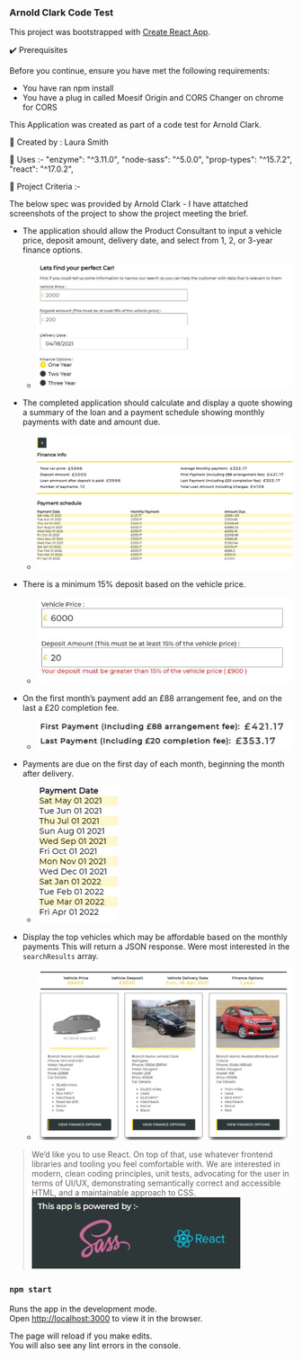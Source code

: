### Arnold Clark Code Test

This project was bootstrapped with [Create React App](https://github.com/facebook/create-react-app).

:heavy_check_mark: Prerequisites 

Before you continue, ensure you have met the following requirements:

* You have ran npm install
* You have a plug in called Moesif Origin and CORS Changer on chrome for CORS 


This Application was created as part of a code test for Arnold Clark. 

:girl: Created by : Laura Smith

:pushpin: Uses :- 
    "enzyme": "^3.11.0",
    "node-sass": "^5.0.0",
    "prop-types": "^15.7.2",
    "react": "^17.0.2",


:green_book: Project Criteria :- 

The below spec was provided by Arnold Clark - I have attatched screenshots of the project to show the project meeting the brief. 

* The application should allow the Product Consultant to input a vehicle price, deposit amount, delivery date, and select from 1, 2, or 3-year finance options.

    * ![Image of projectInputs](src/ProjectCriteriaImages/projectInputs.JPG)

* The completed application should calculate and display a quote showing a summary of the loan and a payment schedule showing monthly payments with date and amount due.

    * ![Image of quotePayment](src/ProjectCriteriaImages/quotePayment.JPG)

* There is a minimum 15% deposit based on the vehicle price.

    * ![Image of depositValidation](src/ProjectCriteriaImages/depositValidation.JPG)

* On the first month’s payment add an £88 arrangement fee, and on the last a £20 completion fee.

    * ![Image of paymentFees](src/ProjectCriteriaImages/paymentFees.JPG)

* Payments are due on the first day of each month, beginning the month after delivery.

    * ![Image of firstOfEachMonth](src/ProjectCriteriaImages/firstOfEachMonth.JPG)

* Display the top vehicles which may be affordable based on the monthly payments This will return a JSON response. Were most interested in the `searchResults` array.

    * ![Image of searchResults](src/ProjectCriteriaImages/searchResults.JPG)


> We’d like you to use React. On top of that, use whatever frontend libraries and tooling you feel comfortable with. We are interested in modern, clean coding principles, unit tests, advocating for the user in terms of UI/UX, demonstrating semantically correct and accessible HTML, and a maintainable approach to CSS.
![Image of footer](src/ProjectCriteriaImages/footer.JPG)


### `npm start`

Runs the app in the development mode.\
Open [http://localhost:3000](http://localhost:3000) to view it in the browser.

The page will reload if you make edits.\
You will also see any lint errors in the console.
